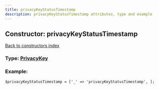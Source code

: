 ```yaml
---
title: privacyKeyStatusTimestamp
description: privacyKeyStatusTimestamp attributes, type and example
---
```

## Constructor: privacyKeyStatusTimestamp  
[Back to constructors index](index.md)






### Type: [PrivacyKey](../types/PrivacyKey.md)


### Example:

```
$privacyKeyStatusTimestamp = ['_' => 'privacyKeyStatusTimestamp', ];
```